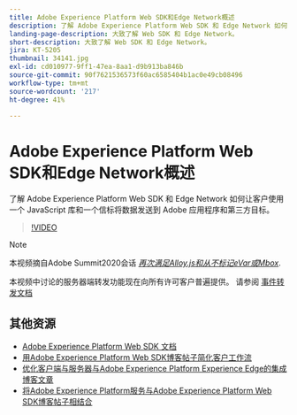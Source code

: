 ```yaml
---
title: Adobe Experience Platform Web SDK和Edge Network概述
description: 了解 Adobe Experience Platform Web SDK 和 Edge Network 如何让客户使用一个 JavaScript 库和一个信标将数据发送到 Adobe 应用程序和第三方目标。
landing-page-description: 大致了解 Web SDK 和 Edge Network。
short-description: 大致了解 Web SDK 和 Edge Network。
jira: KT-5205
thumbnail: 34141.jpg
exl-id: cd010977-9ff1-47ea-8aa1-d9b913ba846b
source-git-commit: 90f7621536573f60ac6585404b1ac0e49cb08496
workflow-type: tm+mt
source-wordcount: '217'
ht-degree: 41%

---
```


# Adobe Experience Platform Web SDK和Edge Network概述

了解 Adobe Experience Platform Web SDK 和 Edge Network 如何让客户使用一个 JavaScript 库和一个信标将数据发送到 Adobe 应用程序和第三方目标。

>[!VIDEO](https://video.tv.adobe.com/v/34141?quality=12&learn=on)

>[!NOTE]
>
>本视频摘自Adobe Summit2020会话 *[再次满足Alloy.js和从不标记eVar或Mbox](https://business.adobe.com/summit/2020/with-alloy-js-never-tag-for-an-evar-or-mbox-again.html)*.
>
>本视频中讨论的服务器端转发功能现在向所有许可客户普遍提供。 请参阅 [事件转发文档](https://experienceleague.adobe.com/docs/experience-platform/tags/event-forwarding/overview.html)

## 其他资源

* [Adobe Experience Platform Web SDK 文档](https://experienceleague.adobe.com/docs/experience-platform/edge/home.html?lang=zh-Hans)
* [用Adobe Experience Platform Web SDK博客帖子简化客户工作流](https://medium.com/adobetech/simplifying-customer-workflows-with-adobe-experience-platform-web-sdk-4e54fe134f4a)
* [优化客户端与服务器与Adobe Experience Platform Experience Edge的集成博客文章](https://medium.com/adobetech/streamlining-client-server-integrations-with-adobe-experience-platform-experience-edge-1caaef887172)
* [将Adobe Experience Platform服务与Adobe Experience Platform Web SDK博客帖子相结合](https://medium.com/adobetech/unify-your-adobe-experience-platform-services-with-adobe-experience-platform-web-sdk-75cf6851a9fc)
